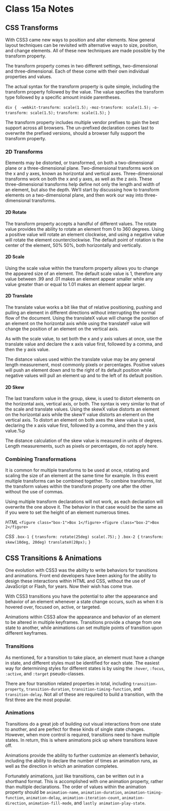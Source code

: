 # Class 15a Notes

## CSS Transforms

With CSS3 came new ways to position and alter elements. Now general layout techniques can be revisited with alternative ways to size, position, and change elements. All of these new techniques are made possible by the transform property.

The transform property comes in two different settings, two-dimensional and three-dimensional. Each of these come with their own individual properties and values.

The actual syntax for the transform property is quite simple, including the transform property followed by the value. The value specifies the transform type followed by a specific amount inside parentheses.

`div {`
 ` -webkit-transform: scale(1.5);`
     `-moz-transform: scale(1.5);`
       `-o-transform: scale(1.5);`
          `transform: scale(1.5);`
`}`

The transform property includes multiple vendor prefixes to gain the best support across all browsers. The un-prefixed declaration comes last to overwrite the prefixed versions, should a browser fully support the transform property.

### 2D Transforms

Elements may be distorted, or transformed, on both a two-dimensional plane or a three-dimensional plane. Two-dimensional transforms work on the x and y axes, known as horizontal and vertical axes. Three-dimensional transforms work on both the x and y axes, as well as the z axis. These three-dimensional transforms help define not only the length and width of an element, but also the depth. We’ll start by discussing how to transform elements on a two-dimensional plane, and then work our way into three-dimensional transforms.

#### 2D Rotate

The transform property accepts a handful of different values. The rotate value provides the ability to rotate an element from 0 to 360 degrees. Using a positive value will rotate an element clockwise, and using a negative value will rotate the element counterclockwise. The default point of rotation is the center of the element, 50% 50%, both horizontally and vertically.

#### 2D Scale

Using the scale value within the transform property allows you to change the appeared size of an element. The default scale value is 1, therefore any value between .99 and .01 makes an element appear smaller while any value greater than or equal to 1.01 makes an element appear larger.

#### 2D Translate

The translate value works a bit like that of relative positioning, pushing and pulling an element in different directions without interrupting the normal flow of the document. Using the translateX value will change the position of an element on the horizontal axis while using the translateY value will change the position of an element on the vertical axis.

As with the scale value, to set both the x and y axis values at once, use the translate value and declare the x axis value first, followed by a comma, and then the y axis value.

The distance values used within the translate value may be any general length measurement, most commonly pixels or percentages. Positive values will push an element down and to the right of its default position while negative values will pull an element up and to the left of its default position.

#### 2D Skew

The last transform value in the group, skew, is used to distort elements on the horizontal axis, vertical axis, or both. The syntax is very similar to that of the scale and translate values. Using the skewX value distorts an element on the horizontal axis while the skewY value distorts an element on the vertical axis. To distort an element on both axes the skew value is used, declaring the x axis value first, followed by a comma, and then the y axis value.%p

The distance calculation of the skew value is measured in units of degrees. Length measurements, such as pixels or percentages, do not apply here.

### Combining Transformations

It is common for multiple transforms to be used at once, rotating and scaling the size of an element at the same time for example. In this event multiple transforms can be combined together. To combine transforms, list the transform values within the transform property one after the other without the use of commas.

Using multiple transform declarations will not work, as each declaration will overwrite the one above it. The behavior in that case would be the same as if you were to set the height of an element numerous times.

*HTML*
`<figure class="box-1">Box 1</figure>`
`<figure class="box-2">Box 2</figure>`

*CSS*
`.box-1 {`
  `transform: rotate(25deg) scale(.75);`
`}`
`.box-2 {`
  `transform: skew(10deg, 20deg) translateX(20px);`
`}`






## CSS Transitions & Animations

One evolution with CSS3 was the ability to write behaviors for transitions and animations. Front end developers have been asking for the ability to design these interactions within HTML and CSS, without the use of JavaScript or Flash, for years. Now their wish has come true.

With CSS3 transitions you have the potential to alter the appearance and behavior of an element whenever a state change occurs, such as when it is hovered over, focused on, active, or targeted.

Animations within CSS3 allow the appearance and behavior of an element to be altered in multiple keyframes. Transitions provide a change from one state to another, while animations can set multiple points of transition upon different keyframes.

### Transitions

As mentioned, for a transition to take place, an element must have a change in state, and different styles must be identified for each state. The easiest way for determining styles for different states is by using the `:hover`, `:focus`, `:active`, and `:target` pseudo-classes.

There are four transition related properties in total, including `transition-property`, `transition-duration`, `transition-timing-function`, and `transition-delay`. Not all of these are required to build a transition, with the first three are the most popular.

### Animations

Transitions do a great job of building out visual interactions from one state to another, and are perfect for these kinds of single state changes. However, when more control is required, transitions need to have multiple states. In return, this is where animations pick up where transitions leave off.

Animations  provide the ability to further customize an element’s behavior, including the ability to declare the number of times an animation runs, as well as the direction in which an animation completes.

Fortunately animations, just like transitions, can be written out in a shorthand format. This is accomplished with one animation property, rather than multiple declarations. The order of values within the animation property should be `animation-name`, `animation-duration`, `animation-timing-function`, `animation-delay`, `animation-iteration-count`, `animation-direction`, `animation-fill-mode`, and `lastly animation-play-state`.



